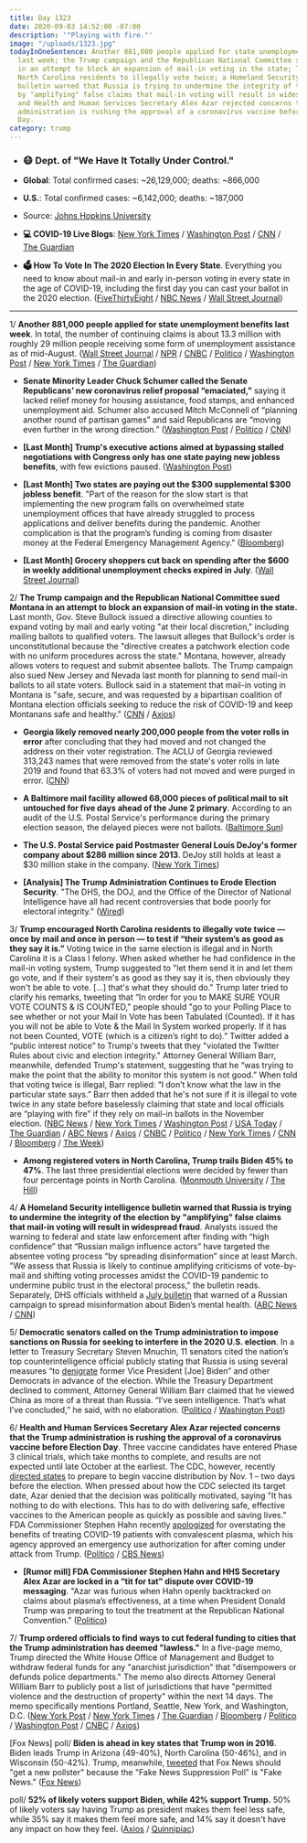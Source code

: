 ```yaml
---
title: Day 1323
date: 2020-09-03 14:52:00 -07:00
description: '"Playing with fire."'
image: "/uploads/1323.jpg"
todayInOneSentence: Another 881,000 people applied for state unemployment benefits
  last week; the Trump campaign and the Republican National Committee sued Montana
  in an attempt to block an expansion of mail-in voting in the state; Trump encouraged
  North Carolina residents to illegally vote twice; a Homeland Security intelligence
  bulletin warned that Russia is trying to undermine the integrity of the election
  by "amplifying" false claims that mail-in voting will result in widespread fraud;
  and Health and Human Services Secretary Alex Azar rejected concerns that the Trump
  administration is rushing the approval of a coronavirus vaccine before Election
  Day.
category: trump
---
```


* ### 😷 Dept. of "We Have It Totally Under Control."

* **Global**: Total confirmed cases: \~26,129,000; deaths: \~866,000

* **U.S.**: Total confirmed cases: \~6,142,000; deaths: \~187,000

* Source: [Johns Hopkins University](https://coronavirus.jhu.edu/map.html)

* **💻 COVID-19 Live Blogs**: [New York Times](https://www.nytimes.com/2020/09/03/world/covid-19-coronavirus.html?action=click&module=Top%20Stories&pgtype=Homepage) / [Washington Post](https://www.washingtonpost.com/nation/2020/09/03/coronavirus-covid-live-updates-us/) / [CNN](https://www.cnn.com/world/live-news/coronavirus-pandemic-09-03-20-intl/index.html) / [The Guardian](https://www.theguardian.com/us-news/live/2020/sep/03/trump-news-today-joe-biden-kenosha-visit-latest-live-election-updates)

* **🗳 How To Vote In The 2020 Election In Every State**. Everything you need to know about mail-in and early in-person voting in every state in the age of COVID-19, including the first day you can cast your ballot in the 2020 election. ([FiveThirtyEight](https://projects.fivethirtyeight.com/how-to-vote-2020/) / [NBC News](https://www.nbcnews.com/specials/plan-your-vote-state-by-state-guide-voting-by-mail-early-in-person-voting-election/index.html?cid=bc_npd_nn_ms_np-1_200816) / [Wall Street Journal](https://www.wsj.com/articles/how-to-vote-by-mail-in-every-state-11597840923))

---

1/ **Another 881,000 people applied for state unemployment benefits last week**. In total, the number of continuing claims is about 13.3 million with roughly 29 million people receiving some form of unemployment assistance as of mid-August. ([Wall Street Journal](https://www.wsj.com/articles/unemployment-benefits-weekly-jobless-claims-coronavirus-09-03-2020-11599080695?mod=djemalertNEWS) / [NPR](https://www.npr.org/sections/coronavirus-live-updates/2020/09/03/908722916/new-jobless-claims-drop-below-1-million-but-theres-a-caveat) / [CNBC](https://www.cnbc.com/2020/09/03/weekly-jobless-claims.html) / [Politico](https://www.politico.com/news/2020/09/03/weekly-jobless-benefits-claims-408269) / [Washington Post](https://www.washingtonpost.com/business/2020/09/03/some-881000-people-claimed-jobless-benefits-last-week-labor-market-continues-feel-pain-pandemic/) / [New York Times](https://www.nytimes.com/live/2020/09/03/business/stock-market-today-coronavirus/new-state-unemployment-claims-remained-high-in-the-latest-weekly-tally) / [The Guardian](https://www.theguardian.com/business/2020/sep/03/us-unemployment-claims-labor-department-counting))

* **Senate Minority Leader Chuck Schumer called the Senate Republicans’ new coronavirus relief proposal “emaciated,”** saying it lacked relief money for housing assistance, food stamps, and enhanced unemployment aid. Schumer also accused Mitch McConnell of “planning another round of partisan games” and said Republicans are “moving even further in the wrong direction.” ([Washington Post](https://www.washingtonpost.com/nation/2020/09/03/coronavirus-covid-live-updates-us/) / [Politico](https://www.politico.com/news/2020/09/03/coronavirus-relief-plan-chuck-schumer-407974) / [CNN](https://www.cnn.com/2020/09/03/politics/schumer-stimulus-congress/index.html))

* **\[Last Month\] Trump's executive actions aimed at bypassing stalled negotiations with Congress only has one state paying new jobless benefits**, with few evictions paused. ([Washington Post](https://www.washingtonpost.com/us-policy/2020/08/21/trump-unemployment/))

* **\[Last Month\] Two states are paying out the $300 supplemental $300 jobless benefit**. "Part of the reason for the slow start is that implementing the new program falls on overwhelmed state unemployment offices that have already struggled to process applications and deliver benefits during the pandemic. Another complication is that the program’s funding is coming from disaster money at the Federal Emergency Management Agency." ([Bloomberg](https://www.bloomberg.com/news/articles/2020-08-25/trump-s-new-jobless-benefit-trickles-out-with-two-states-paying?srnd=premium&sref=MIBMEEoj))

* **\[Last Month\] Grocery shoppers cut back on spending after the $600 in weekly additional unemployment checks expired in July**. ([Wall Street Journal](https://www.wsj.com/articles/with-stimulus-checks-on-hold-americans-are-spending-less-at-the-grocery-store-11598526249?mod=lead_feature_below_a_pos1))

2/ **The Trump campaign and the Republican National Committee sued Montana in an attempt to block an expansion of mail-in voting in the state.** Last month, Gov. Steve Bullock issued a directive allowing counties to expand voting by mail and early voting "at their local discretion," including mailing ballots to qualified voters. The lawsuit alleges that Bullock's order is unconstitutional because the "directive creates a patchwork election code with no uniform procedures across the state." Montana, however, already allows voters to request and submit absentee ballots. The Trump campaign also sued New Jersey and Nevada last month for planning to send mail-in ballots to all state voters. Bullock said in a statement that mail-in voting in Montana is "safe, secure, and was requested by a bipartisan coalition of Montana election officials seeking to reduce the risk of COVID-19 and keep Montanans safe and healthy." ([CNN](https://www.cnn.com/2020/09/02/politics/trump-rnc-montana-mail-in-voting-sue/index.html) / [Axios](https://www.axios.com/trump-campaign-rnc-sue-montana-mail-in-voting-cc96e0ea-5c39-4957-9b08-c26562e0043a.html))

* **Georgia likely removed nearly 200,000 people from the voter rolls in error** after concluding that they had moved and not changed the address on their voter registration. The ACLU of Georgia reviewed 313,243 names that were removed from the state's voter rolls in late 2019 and found that 63.3% of voters had not moved and were purged in error. ([CNN](https://www.cnn.com/2020/09/02/politics/georgia-voter-rolls-report/index.html))

* **A Baltimore mail facility allowed 68,000 pieces of political mail to sit untouched for five days ahead of the June 2 primary**. According to an audit of the U.S. Postal Service's performance during the primary election season, the delayed pieces were not ballots. ([Baltimore Sun](https://www.baltimoresun.com/politics/bs-md-pol-postal-service-baltimore-audit-20200902-23yhohiebnaw3ipzpgi57qoqpu-story.html))

* **The U.S. Postal Service paid Postmaster General Louis DeJoy's former company about $286 million since 2013**. DeJoy still holds at least a $30 million stake in the company. ([New York Times](https://www.nytimes.com/2020/09/02/us/politics/louis-dejoy-usps-paid.html))

* **\[Analysis\] The Trump Administration Continues to Erode Election Security**. "The DHS, the DOJ, and the Office of the Director of National Intelligence have all had recent controversies that bode poorly for electoral integrity." ([Wired](https://www.wired.com/story/trump-election-security-dhs-doj-odni/))

3/ **Trump encouraged North Carolina residents to illegally vote twice — once by mail and once in person — to test if “their system’s as good as they say it is.”** Voting twice in the same election is illegal and in North Carolina it is a Class I felony. When asked whether he had confidence in the mail-in voting system, Trump suggested to "let them send it in and let them go vote, and if their system's as good as they say it is, then obviously they won't be able to vote. \[...\] that's what they should do." Trump later tried to clarify his remarks, tweeting that “In order for you to MAKE SURE YOUR VOTE COUNTS & IS COUNTED," people should "go to your Polling Place to see whether or not your Mail In Vote has been Tabulated (Counted). If it has you will not be able to Vote & the Mail In System worked properly. If it has not been Counted, VOTE (which is a citizen’s right to do).” Twitter added a “public interest notice” to Trump's tweets that they "violated the Twitter Rules about civic and election integrity." Attorney General William Barr, meanwhile, defended Trump's statement, suggesting that he “was trying to make the point that the ability to monitor this system is not good.” When told that voting twice is illegal, Barr replied: “I don’t know what the law in the particular state says.” Barr then added that he's not sure if it is illegal to vote twice in any state before baselessly claiming that state and local officials are “playing with fire” if they rely on mail-in ballots in the November election. ([NBC News](https://www.nbcnews.com/politics/2020-election/trump-encourages-north-carolina-residents-vote-twice-test-mail-system-n1239140) / [New York Times](https://www.nytimes.com/2020/09/02/us/politics/trump-people-vote-twice.html) / [Washington Post](https://www.washingtonpost.com/politics/trump-vote-twice-wilmington/2020/09/02/d5633260-ed73-11ea-ab4e-581edb849379_story.html) / [USA Today](https://www.usatoday.com/story/news/politics/elections/2020/09/03/nc-elections-illegal-vote-twice-after-trump-comment/5702513002/) / [The Guardian](https://www.theguardian.com/us-news/2020/sep/03/north-carolinians-should-vote-twice-says-trump-despite-illegality) / [ABC News](https://abcnews.go.com/Politics/trump-encourages-supporters-vote-illegal/story?id=72791833) / [Axios](https://www.axios.com/north-carolina-voting-twice-felony-trump-b0e0fd9e-7ced-4a99-ae9c-76e499b0e889.html) / [CNBC](https://www.cnbc.com/2020/09/03/twitter-slaps-warning-labels-on-trump-tweets-that-suggest-voting-twice.html) / [Politico](https://www.politico.com/news/2020/09/03/nc-election-official-rebukes-trump-408365) / [New York Times](https://www.nytimes.com/live/2020/09/03/us/trump-vs-biden#facebook-will-restrict-posts-featuring-trumps-suggestion-to-vote-twice-and-twitter-adds-a-warning-to-his-tweets) / [CNN](https://www.cnn.com/2020/09/02/politics/barr-mail-in-voting-playing-with-fire-situation-room/index.html) / [Bloomberg](https://www.bloomberg.com/news/articles/2020-09-02/barr-stokes-doubts-over-mail-in-voting-echoing-trump-s-attacks?srnd=politics-vp&sref=MIBMEEoj) / [The Week](https://theweek.com/speedreads/935580/attorney-general-barr-wont-agree-illegal-vote-twice-trump-urged-claims-ignorance-state-laws))

* **Among registered voters in North Carolina, Trump trails Biden 45% to 47%**. The last three presidential elections were decided by fewer than four percentage points in North Carolina. ([Monmouth University](https://www.monmouth.edu/polling-institute/reports/monmouthpoll_nc_090320/) / [The Hill](https://thehill.com/homenews/campaign/514942-poll-shows-biden-and-trump-neck-and-neck-in-north-carolina))

4/ **A Homeland Security intelligence bulletin warned that Russia is trying to undermine the integrity of the election by "amplifying" false claims that mail-in voting will result in widespread fraud**. Analysts issued the warning to federal and state law enforcement after finding with “high confidence” that “Russian malign influence actors” have targeted the absentee voting process “by spreading disinformation” since at least March. "We assess that Russia is likely to continue amplifying criticisms of vote-by-mail and shifting voting processes amidst the COVID-19 pandemic to undermine public trust in the electoral process," the bulletin reads. Separately, DHS officials withheld a [July bulletin](https://whatthefuckjusthappenedtoday.com/2020/09/02/day-1322/#4-the-department-of-homeland-securit) that warned of a Russian campaign to spread misinformation about Biden’s mental health. ([ABC News](https://abcnews.go.com/Politics/russia-amplifying-claims-mail-voter-fraud-intel-bulletin/story?id=72799959) / [CNN](https://www.cnn.com/2020/09/03/politics/russia-intel-bulletin-mail-in-voting-warning/index.html))

5/ **Democratic senators called on the Trump administration to impose sanctions on Russia for seeking to interfere in the 2020 U.S. election**. In a letter to Treasury Secretary Steven Mnuchin, 11 senators cited the nation’s top counterintelligence official publicly stating that Russia is using several measures “to [denigrate](https://whatthefuckjusthappenedtoday.com/2020/08/07/day-1296/#4-the-u-s-intelligence-community%E2%80%99s-t) former Vice President \[Joe\] Biden” and other Democrats in advance of the election. While the Treasury Department declined to comment, Attorney General William Barr claimed that he viewed China as more of a threat than Russia. “I’ve seen intelligence. That’s what I’ve concluded,” he said, with no elaboration. ([Politico](https://www.politico.com/news/2020/09/03/dems-mnuchin-russia-2020-election-408318) / [Washington Post](https://www.washingtonpost.com/politics/democratic-senators-ask-trump-administration-for-sanctions-over-election-interference-from-russia-other-countries/2020/09/03/bcc131f0-ed5d-11ea-b4bc-3a2098fc73d4_story.html))

6/ **Health and Human Services Secretary Alex Azar rejected concerns that the Trump administration is rushing the approval of a coronavirus vaccine before Election Day**. Three vaccine candidates have entered Phase 3 clinical trials, which take months to complete, and results are not expected until late October at the earliest. The CDC, however, recently [directed states](https://whatthefuckjusthappenedtoday.com/2020/09/02/day-1322/#1-the-cdc-directed-states-to-prepare) to prepare to begin vaccine distribution by Nov. 1 – two days before the election. When pressed about how the CDC selected its target date, Azar denied that the decision was politically motivated, saying "It has nothing to do with elections. This has to do with delivering safe, effective vaccines to the American people as quickly as possible and saving lives." FDA Commissioner Stephen Hahn recently [apologized](https://whatthefuckjusthappenedtoday.com/2020/08/25/day-1314/#2-fda-commissioner-stephen-hahn-apol) for overstating the benefits of treating COVID-19 patients with convalescent plasma, which his agency approved an emergency use authorization for after coming under attack from Trump. ([Politico](https://www.politico.com/news/2020/09/03/alex-azar-coronavirus-vaccine-race-politics-408349) / [CBS News](https://www.cbsnews.com/news/alex-azar-coronavirus-vaccine-distribution/))

* **\[Rumor mill\] FDA Commissioner Stephen Hahn and HHS Secretary Alex Azar are locked in a “tit for tat” dispute over COVID-19 messaging**. "Azar was furious when Hahn openly backtracked on claims about plasma’s effectiveness, at a time when President Donald Trump was preparing to tout the treatment at the Republican National Convention." ([Politico](https://www.politico.com/news/2020/09/02/stephen-hahn-fda-hhs-coronavirus-feud-408136))

7/ **Trump ordered officials to find ways to cut federal funding to cities that the Trump administration has deemed "lawless."** In a five-page memo, Trump directed the White House Office of Management and Budget to withdraw federal funds for any "anarchist jurisdiction" that "disempowers or defunds police departments." The memo also directs Attorney General William Barr to publicly post a list of jurisdictions that have "permitted violence and the destruction of property" within the next 14 days. The memo specifically mentions Portland, Seattle, New York, and Washington, D.C. ([New York Post](https://nypost.com/2020/09/02/trump-orders-review-to-defund-nyc-other-anarchist-cities/) / [New York Times](https://www.nytimes.com/2020/09/02/us/politics/trump-funding-cities.html) / [The Guardian](https://www.theguardian.com/us-news/2020/sep/02/trump-threatens-to-defund-lawless-cities-but-experts-raise-serious-doubts) / [Bloomberg](https://www.bloomberg.com/news/articles/2020-09-03/trump-orders-funding-review-of-new-york-other-lawless-cities?sref=MIBMEEoj) / [Politico](https://www.politico.com/news/2020/09/02/trump-federal-money-police-408116) / [Washington Post](https://www.washingtonpost.com/us-policy/2020/09/02/trump-memo-funding-cities/) / [CNBC](https://www.cnbc.com/2020/09/03/nyc-mayor-de-blasio-threatens-to-sue-us-after-trump-tries-to-withhold-federal-funds.html) / [Axios](https://www.axios.com/trump-memo-cut-funding-anarchist-democratic-cities-ac658965-a427-4149-87f4-58c1f9a8506a.html))

\[Fox News\] poll/ **Biden is ahead in key states that Trump won in 2016**. Biden leads Trump in Arizona (49-40%), North Carolina (50-46%), and in Wisconsin (50-42%). Trump, meanwhile, [tweeted](https://twitter.com/realDonaldTrump/status/1301538617005875201) that Fox News should "get a new pollster" because the "Fake News Suppression Poll" is "Fake News." ([Fox News](https://www.foxnews.com/official-polls/fox-news-poll-biden-tops-trump-among-likely-voters-in-key-states))

poll/ **52% of likely voters support Biden, while 42% support Trump.** 50% of likely voters say having Trump as president makes them feel less safe, while 35% say it makes them feel more safe, and 14% say it doesn't have any impact on how they feel. ([Axios](https://www.axios.com/trump-biden-poll-election-voters-17ba268b-a3d7-4bc6-9be0-750f9fec7553.html) / [Quinnipiac](https://poll.qu.edu/national/release-detail?ReleaseID=3671))